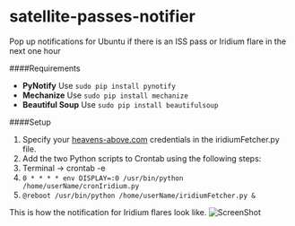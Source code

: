 satellite-passes-notifier
=========================

Pop up notifications for Ubuntu if there is an ISS pass or Iridium flare in the next one hour

####Requirements

* **PyNotify** Use `sudo pip install pynotify`
* **Mechanize** Use `sudo pip install mechanize`
* **Beautiful Soup** Use `sudo pip install beautifulsoup`

####Setup

1. Specify your [heavens-above.com](http://www.heavens-above.com) credentials in the iridiumFetcher.py file.
2. Add the two Python scripts to Crontab using the following steps:
  1. Terminal -> crontab -e
  2. `0 * * * * env DISPLAY=:0 /usr/bin/python /home/userName/cronIridium.py`
  3. `@reboot /usr/bin/python /home/userName/iridiumFetcher.py &`

This is how the notification for Iridium flares look like.
![ScreenShot](https://raw.github.com/astronomersiva/satellite-passes-notifier/blob/master/iridiumPass.png)





